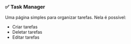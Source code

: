 ### ✅ Task Manager
Uma página simples para organizar tarefas. Nela é possível:
- Criar tarefas
- Deletar tarefas
- Editar tarefas

